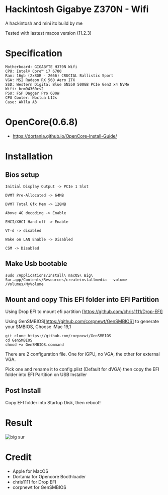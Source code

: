 # Hackintosh Gigabye Z370N - Wifi
A hackintosh and mini itx build by me

Tested with lastest macos version (11.2.3)

# Specification 

```
Motherboard: GIGABYTE H370N Wifi
CPU: Intel® Core™ i7 6700
Ram: 16gb (2x8GB - 2666) CRUCIAL Ballistix Sport
VGA: MSI Radeon RX 560 Aero ITX
SSD: Western Digital Blue SN550 500GB PCIe Gen3 x4 NVMe
Wifi: bcm94360cs2
PSU: FSP Dagger Pro 600W
CPU Cooler: Noctua L12s
Case: Aklla A3
```

# OpenCore(0.6.8)

- https://dortania.github.io/OpenCore-Install-Guide/

# Installation

## Bios setup
```
Initial Display Output -> PCIe 1 Slot

DVMT Pre-Allocated -> 64MB

DVMT Total Gfx Mem -> 128MB

Above 4G decoding -> Enable

EHCI/XHCI Hand-off -> Enable

VT-d -> disabled

Wake on LAN Enable -> Disabled

CSM -> Disabled
```
## Make Usb bootable
```
sudo /Applications/Install\ macOS\ Big\ Sur.app/Contents/Resources/createinstallmedia --volume /Volumes/MyVolume
```

## Mount  and copy This EFI folder into EFI Partition 
Using Drop EFI to mount efi partition
[https://github.com/chris1111/Drop-EFI]

Using GenSMBIOS[https://github.com/corpnewt/GenSMBIOS] to generate your SMBIOS,
Choose iMac 19,1

```
git clone https://github.com/corpnewt/GenSMBIOS
cd GenSMBIOS
chmod +x GenSMBIOS.command
```

There are 2 configuration file. One for iGPU, no VGA, the other for external VGA.

Pick one and rename it to config.plist (Default for dVGA) then copy the EFI folder into EFI Partition on USB Installer

## Post Install

Copy EFI folder into Startup Disk,
then reboot!

    
# Result
![big sur](https://github.com/riletan/giga-z370n-wifi-opencore/blob/master/z370n.png)

# Credit

- Apple for MacOS
- Dortania for Opencore Boothloader
- chris1111 for Drop EFI
- corpnewt for GenSMBIOS

